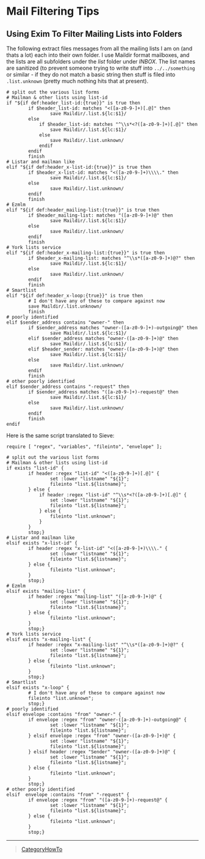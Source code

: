 Mail Filtering Tips
===================

Using Exim To Filter Mailing Lists into Folders
-----------------------------------------------

The following extract files messages from all the mailing lists I am on
(and thats a lot) each into their own folder. I use Maildir format
mailboxes, and the lists are all subfolders under the *list* folder
under *INBOX*. The list names are sanitized (to prevent someone trying
to write stuff into `../../something` or similar - if they do not match
a basic string then stuff is filed into `.list.unknown` (pretty much
nothing hits that at present).

    # split out the various list forms
    # Mailman & other lists using list-id
    if "${if def:header_list-id:{true}}" is true then
            if $header_list-id: matches "<([a-z0-9-]+)[.@]" then
                    save Maildir/.list.${lc:$1}/
            else
                if $header_list-id: matches "^\\s*<?([a-z0-9-]+)[.@]" then
                    save Maildir/.list.${lc:$1}/
                else
                    save Maildir/.list.unknown/
                endif
            endif
            finish
    # Listar and mailman like
    elif "${if def:header_x-list-id:{true}}" is true then
            if $header_x-list-id: matches "<([a-z0-9-]+)\\\\." then
                    save Maildir/.list.${lc:$1}/
            else
                    save Maildir/.list.unknown/
            endif
            finish
    # Ezmlm
    elif "${if def:header_mailing-list:{true}}" is true then
            if $header_mailing-list: matches "([a-z0-9-]+)@" then
                    save Maildir/.list.${lc:$1}/
            else
                    save Maildir/.list.unknown/
            endif
            finish
    # York lists service
    elif "${if def:header_x-mailing-list:{true}}" is true then
            if $header_x-mailing-list: matches "^\\s*([a-z0-9-]+)@?" then
                    save Maildir/.list.${lc:$1}/
            else
                    save Maildir/.list.unknown/
            endif
            finish
    # Smartlist
    elif "${if def:header_x-loop:{true}}" is true then
            # I don't have any of these to compare against now
            save Maildir/.list.unknown/
            finish
    # poorly identified
    elif $sender_address contains "owner-" then
            if $sender_address matches "owner-([a-z0-9-]+)-outgoing@" then
                    save Maildir/.list.${lc:$1}/
            elif $sender_address matches "owner-([a-z0-9-]+)@" then
                    save Maildir/.list.${lc:$1}/
            elif $header_sender: matches "owner-([a-z0-9-]+)@" then
                    save Maildir/.list.${lc:$1}/
            else
                    save Maildir/.list.unknown/
            endif
            finish
    # other poorly identified
    elif $sender_address contains "-request" then
            if $sender_address matches "([a-z0-9-]+)-request@" then
                    save Maildir/.list.${lc:$1}/
            else
                    save Maildir/.list.unknown/
            endif
            finish
    endif

Here is the same script translated to Sieve:

    require [ "regex", "variables", "fileinto", "envelope" ];

    # split out the various list forms
    # Mailman & other lists using list-id
    if exists "list-id" {
            if header :regex "list-id" "<([a-z0-9-]+)[.@]" {
                    set :lower "listname" "${1}";
                    fileinto "list.${listname}";
            } else {
                if header :regex "list-id" "^\\s*<?([a-z0-9-]+)[.@]" {
                    set :lower "listname" "${1}";
                    fileinto "list.${listname}";
                } else {
                    fileinto "list.unknown";
                }
            }
            stop;}
    # Listar and mailman like
    elsif exists "x-list-id" {
            if header :regex "x-list-id" "<([a-z0-9-]+)\\\\." {
                    set :lower "listname" "${1}";
                    fileinto "list.${listname}";
            } else {
                    fileinto "list.unknown";
            }
            stop;}
    # Ezmlm
    elsif exists "mailing-list" {
            if header :regex "mailing-list" "([a-z0-9-]+)@" {
                    set :lower "listname" "${1}";
                    fileinto "list.${listname}";
            } else {
                    fileinto "list.unknown";
            }
            stop;}
    # York lists service
    elsif exists "x-mailing-list" {
            if header :regex "x-mailing-list" "^\\s*([a-z0-9-]+)@?" {
                    set :lower "listname" "${1}";
                    fileinto "list.${listname}";
            } else {
                    fileinto "list.unknown";
            }
            stop;}
    # Smartlist
    elsif exists "x-loop" {
            # I don't have any of these to compare against now
            fileinto "list.unknown";
            stop;}
    # poorly identified
    elsif envelope :contains "from" "owner-" {
            if envelope :regex "from" "owner-([a-z0-9-]+)-outgoing@" {
                    set :lower "listname" "${1}";
                    fileinto "list.${listname}";
            } elsif envelope :regex "from" "owner-([a-z0-9-]+)@" {
                    set :lower "listname" "${1}";
                    fileinto "list.${listname}";
            } elsif header :regex "Sender" "owner-([a-z0-9-]+)@" {
                    set :lower "listname" "${1}";
                    fileinto "list.${listname}";
            } else {
                    fileinto "list.unknown";
            }
            stop;}
    # other poorly identified
    elsif  envelope :contains "from" "-request" {
            if envelope :regex "from" "([a-z0-9-]+)-request@" {
                    set :lower "listname" "${1}";
                    fileinto "list.${listname}";
            } else {
                    fileinto "list.unknown";
            }
            stop;}

* * * * *

> [CategoryHowTo](CategoryHowTo)
